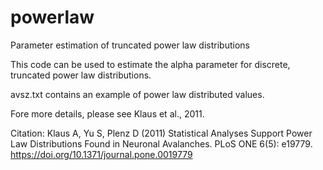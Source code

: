 # powerlaw
Parameter estimation of truncated power law distributions

This code can be used to estimate the alpha parameter for discrete, truncated power law distributions.

avsz.txt contains an example of power law distributed values.

Fore more details, please see Klaus et al., 2011.

Citation: Klaus A, Yu S, Plenz D (2011) Statistical Analyses Support Power Law Distributions Found in Neuronal Avalanches. PLoS ONE 6(5): e19779. https://doi.org/10.1371/journal.pone.0019779
